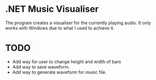 # .NET Music Visualiser

The program creates a visualiser for the currently playing audio. It only works with Windows due to what I used to achieve it.


# TODO

- Add way for user to change height and width of bars
- Add way to save waveform.
- Add way to generate waveform for music file.
